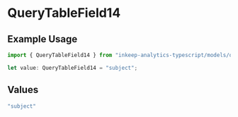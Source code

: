 # QueryTableField14

## Example Usage

```typescript
import { QueryTableField14 } from "inkeep-analytics-typescript/models/operations";

let value: QueryTableField14 = "subject";
```

## Values

```typescript
"subject"
```